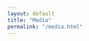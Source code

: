 ```yaml
---
layout: default
title: "Media"
permalink: "/media.html"
---
```


<!--- 
### [Camera Trap Technology Symposium](https://ecodatamanagement.com/symposium/)
-->
